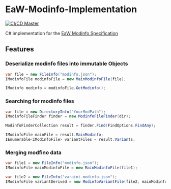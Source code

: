# EaW-Modinfo-Implementation

[![CI/CD Master](https://github.com/AlamoEngine-Tools/EaW-Modinfo-Implementation/actions/workflows/main.yml/badge.svg)](https://github.com/AlamoEngine-Tools/EaW-Modinfo-Implementation/actions/workflows/main.yml)

C# implementation for the [EaW Modinfo Specification](https://github.com/AlamoEngine-Tools/eaw.modinfo)

## Features

### Deserialize modinfo files into immutable Objects 

```cs
var file = new FileInfo("modinfo.json");
IModinfoFile modinfoFile = new MainModinfoFile(file);

IModinfo modinfo = modinfoFile.GetModinfo();
```

### Searching for modinfo files

```cs
var file = new DirectoryInfo("YourModPath");
IModinfoFileFinder finder = new ModinfoFileFinder(dir);

ModinfoFinderCollection result = finder.Find(FindOptions.FindAny);

IModinfoFile mainFile = result.MainModinfo;
IEnumerable<IModinfoFile> variantFiles = result.Variants;
```

### Merging modfino data

```cs
var file1 = new FileInfo("modinfo.json");
IModinfoFile mainModinfoFile = new MainModinfoFile(file1);

var file2 = new FileInfo("varaint-modinfo.json");
IModinfoFile variantDerived = new ModinfoVariantFile(file2, mainModinfoFile);
```
